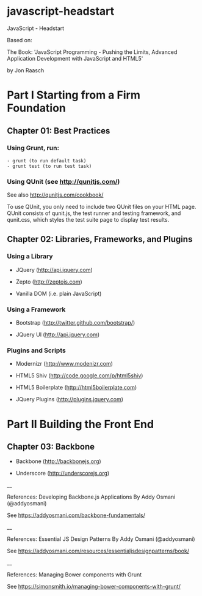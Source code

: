 # javascript-headstart
JavaScript - Headstart

Based on:

The Book: 'JavaScript Programming - Pushing the Limits, Advanced Application Development with JavaScript and HTML5'

by Jon Raasch

# Part I Starting from a Firm Foundation

## Chapter 01: Best Practices

### Using Grunt, run:
	- grunt (to run default task)
	- grunt test (to run test task)

### Using QUnit (see http://qunitjs.com/)

See also http://qunitjs.com/cookbook/

To use QUnit, you only need to include two QUnit files on your HTML page. QUnit consists of qunit.js, the test runner and testing framework, and qunit.css, which styles the test suite page to display test results.

## Chapter 02: Libraries, Frameworks, and Plugins

### Using a Library

- JQuery (http://api.jquery.com)

- Zepto (http://zeptojs.com)

- Vanilla DOM (i.e. plain JavaScript)

### Using a Framework

- Bootstrap (http://twitter.github.com/bootstrap/)

- JQuery UI (http://api.jquery.com)

### Plugins and Scripts

- Modernizr (http://www.modenizr.com)

- HTML5 Shiv (http://code.google.com/p/html5shiv)

- HTML5 Boilerplate (http://html5boilerplate.com)

- JQuery Plugins (http://plugins.jquery.com)

# Part II Building the Front End

## Chapter 03: Backbone

- Backbone (http://backbonejs.org)

- Underscore (http://underscorejs.org)

__

References: Developing Backbone.js Applications
By Addy Osmani (@addyosmani)

See https://addyosmani.com/backbone-fundamentals/

__

References: Essential JS Design Patterns
By Addy Osmani (@addyosmani)

See https://addyosmani.com/resources/essentialjsdesignpatterns/book/

__

References: Managing Bower components with Grunt

See https://simonsmith.io/managing-bower-components-with-grunt/
